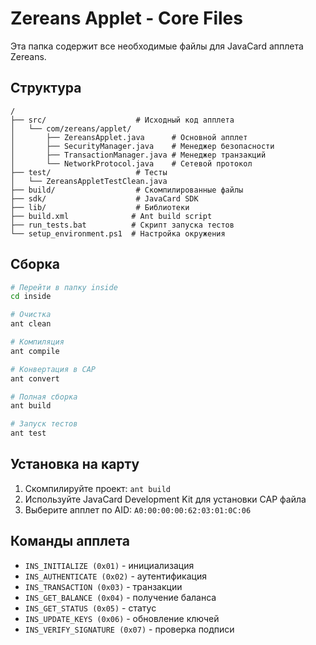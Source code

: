 # Zereans Applet - Core Files

Эта папка содержит все необходимые файлы для JavaCard апплета Zereans.

## Структура

```
/
├── src/                    # Исходный код апплета
│   └── com/zereans/applet/
│       ├── ZereansApplet.java      # Основной апплет
│       ├── SecurityManager.java    # Менеджер безопасности
│       ├── TransactionManager.java # Менеджер транзакций
│       └── NetworkProtocol.java    # Сетевой протокол
├── test/                   # Тесты
│   └── ZereansAppletTestClean.java
├── build/                  # Скомпилированные файлы
├── sdk/                    # JavaCard SDK
├── lib/                    # Библиотеки
├── build.xml              # Ant build script
├── run_tests.bat          # Скрипт запуска тестов
└── setup_environment.ps1  # Настройка окружения
```

## Сборка

```bash
# Перейти в папку inside
cd inside

# Очистка
ant clean

# Компиляция
ant compile

# Конвертация в CAP
ant convert

# Полная сборка
ant build

# Запуск тестов
ant test
```

## Установка на карту

1. Скомпилируйте проект: `ant build`
2. Используйте JavaCard Development Kit для установки CAP файла
3. Выберите апплет по AID: `A0:00:00:00:62:03:01:0C:06`

## Команды апплета

- `INS_INITIALIZE (0x01)` - инициализация
- `INS_AUTHENTICATE (0x02)` - аутентификация
- `INS_TRANSACTION (0x03)` - транзакции
- `INS_GET_BALANCE (0x04)` - получение баланса
- `INS_GET_STATUS (0x05)` - статус
- `INS_UPDATE_KEYS (0x06)` - обновление ключей
- `INS_VERIFY_SIGNATURE (0x07)` - проверка подписи
